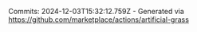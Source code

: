 Commits: 2024-12-03T15:32:12.759Z - Generated via https://github.com/marketplace/actions/artificial-grass
<br>
